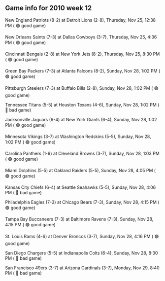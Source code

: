 ## Game info for 2010 week 12
New England Patriots (8-2) at Detroit Lions (2-8), Thursday, Nov 25, 12:38 PM (	:green_circle: good game)



New Orleans Saints (7-3) at Dallas Cowboys (3-7), Thursday, Nov 25, 4:36 PM (	:green_circle: good game)



Cincinnati Bengals (2-8) at New York Jets (8-2), Thursday, Nov 25, 8:30 PM (	:green_circle: good game)



Green Bay Packers (7-3) at Atlanta Falcons (8-2), Sunday, Nov 28, 1:02 PM (	:green_circle: good game)

Pittsburgh Steelers (7-3) at Buffalo Bills (2-8), Sunday, Nov 28, 1:02 PM (	:green_circle: good game)

Tennessee Titans (5-5) at Houston Texans (4-6), Sunday, Nov 28, 1:02 PM (	:red_circle: bad game)

Jacksonville Jaguars (6-4) at New York Giants (6-4), Sunday, Nov 28, 1:02 PM (	:green_circle: good game)

Minnesota Vikings (3-7) at Washington Redskins (5-5), Sunday, Nov 28, 1:02 PM (	:green_circle: good game)

Carolina Panthers (1-9) at Cleveland Browns (3-7), Sunday, Nov 28, 1:03 PM (	:green_circle: good game)



Miami Dolphins (5-5) at Oakland Raiders (5-5), Sunday, Nov 28, 4:05 PM (	:green_circle: good game)

Kansas City Chiefs (6-4) at Seattle Seahawks (5-5), Sunday, Nov 28, 4:06 PM (	:red_circle: bad game)

Philadelphia Eagles (7-3) at Chicago Bears (7-3), Sunday, Nov 28, 4:15 PM (	:green_circle: good game)

Tampa Bay Buccaneers (7-3) at Baltimore Ravens (7-3), Sunday, Nov 28, 4:15 PM (	:green_circle: good game)

St. Louis Rams (4-6) at Denver Broncos (3-7), Sunday, Nov 28, 4:16 PM (	:green_circle: good game)



San Diego Chargers (5-5) at Indianapolis Colts (6-4), Sunday, Nov 28, 8:30 PM (	:red_circle: bad game)



San Francisco 49ers (3-7) at Arizona Cardinals (3-7), Monday, Nov 29, 8:40 PM (	:red_circle: bad game)


